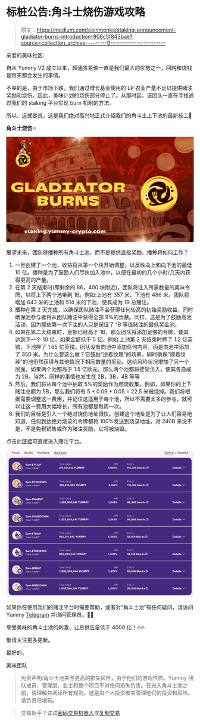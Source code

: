 # 标桩公告:角斗士烧伤游戏攻略

> 原文：<https://medium.com/coinmonks/staking-announcement-gladiator-burns-introduction-908c5f843bae?source=collection_archive---------9----------------------->

亲爱的美味社区:

自从 Yummy V2 成立以来，超通货紧缩一直是我们最大的优势之一，回购和烧钱是每天都会发生的事情。

不幸的是，由于市场下跌，我们通过增长基金使用的 LP 农业产量不足以提供赌注奖励和烧伤。因此，美味计划的烧伤部分停止了。从那时起，该团队一直在寻找通过我们的 staking 平台实现 burn 机制的方法。

所以，这就是说，这是我们绝对高兴地正式介绍我们的角斗士上下池的最新技工🎉

**角斗士烧伤**🔥

![](img/314e1ddc41dfa1608edf94b8604727b5.png)

展望未来，团队将播种所有角斗士池，而不是提供直接奖励。播种将如何工作？

1.  一旦创建了一个池，收益将从第一个块开始调整，以反映向上和向下池的最低 10 亿。播种是为了鼓励人们尽快加入池中，以便在最初的几个小时/几天内获得更高的产量。
2.  在第 2 天结束时(即剩余的 86，400 块附近)，团队将注入所需数量的美味令牌，以将上下两个池带到 1B。例如:上池有 357 米，下池有 486 米。团队将增加 643 米的上池和 514 米的下池，使其成为 1B 总赌注。
3.  播种在第 2 天完成，以确保团队赌注不会获得任何较高的初始奖励收益，同时确保池参与者将从团队赌注中获得全部 9%的贡献。同样，这是为了鼓励高池活动，因为那些第一次下注的人只是保证了 1B 等值赌注的最低奖金池。
4.  如果在第二天结束时，金额已经高于 1B，那么团队将添加足够的令牌，使其达到下一个 10 亿，如果金额低于 5 亿。例如:上池第 2 天结束时押了 1.2 亿英镑，下池押了 1.65 亿英镑。团队没有向池中添加任何内容，而是向池中添加了 350 米。为什么要这么做？它鼓励“逆着纹理”的场景，同时确保“顺着纹理”的池仍然获得与其他情况下相同数量的奖励。这给风险状况增加了另一个层面。如果两个池都高于 1.5 亿欧元，那么两个池都将接受注入，使其各自成为 2B。当然，同样的事情也发生在 2B，3B，4B 等等
5.  然后，我们将从每个池中抽取 5%的奖励作为燃烧收集。例如，如果你的上下赌注总额为 5B，那么我们将有 5 * 0.09 * 0.05 = 22.5 米被烧掉。我们将根据需要调整这一费用，并记住这适用于每个池，所以不需要太多的参与，就可以让这一费用大幅增长，所有池都是每周一次。
6.  我们的目标是引入一个绝对烧伤地址很快。创建这个地址是为了让人们容易地知道，任何到达绝对烧录的令牌都将 100%发送到烧录地址。对 240B 来说不是，不是免税销售或作为赌注奖励，它将被烧毁。

点击此[链接](http://staking.yummy-crypto.com/)可直接进入赌注平台。

![](img/d6e2e55e74d15b5e9fc1109d368bc87b.png)

如果你在使用我们的赌注平台时需要帮助，或者对“角斗士池”有任何疑问，请访问 Yummy [Telegram](https://t.me/yummyfinance) 并询问管理员。👍🏼

享受美味的角斗士池的刺激，让总供应量低于 4000 亿！🔥🔥

敬请关注更多更新。

最好的，

美味团队

> 免责声明:角斗士池来与更高的损失风险，由于他们的游戏性质。Yummy 团队成员、管理层、业主和整个项目不对任何损失负责。在进入角斗士池之前，请理解并阅读所有规则。这是由个人投资者来管理他们的投资和风险。请负责任地玩。

> 交易新手？试试[密码交易机器人](/coinmonks/crypto-trading-bot-c2ffce8acb2a)或[复制交易](/coinmonks/top-10-crypto-copy-trading-platforms-for-beginners-d0c37c7d698c)